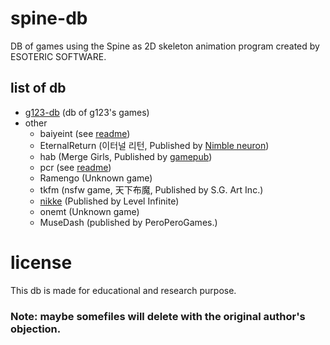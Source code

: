 # spine-db
DB of games using the Spine as 2D skeleton animation program created by ESOTERIC SOFTWARE.

## list of db
- [g123-db](https://github.com/jomin398/g123-db) (db of g123's games)
- other
    - baiyeint (see [readme](./other/baiyeint/readme.md))
    - EternalReturn (이터널 리턴, Published by [Nimble neuron](https://nimbleneuron.com/ko/))
    - hab (Merge Girls, Published by [gamepub](http://gamepub.co.kr/))
    - pcr (see [readme](./other/pcr/readme.md))
    - Ramengo (Unknown game)
    - tkfm (nsfw game, 天下布魔, Published by S.G. Art Inc.)
    - [nikke](https://github.com/Nikke-db/Nikke-db.github.io) (Published by Level Infinite)
    - onemt (Unknown game)
    - MuseDash (published by PeroPeroGames.)

# license
This db is made for educational and research purpose.
### Note: maybe somefiles will delete with the original author's objection.